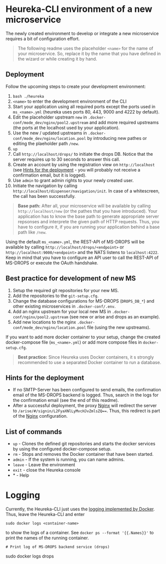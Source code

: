 # Heureka-CLI environment of a new microservice
The newly created environment to develop or integrate a new microservice requires a bit of configuration effort.

> The following readme uses the placeholder `<name>` for the name of your microservice. So, replace it by the name that you have defined in the wizard or while creating it by hand.

## Deployment
Follow the upcoming steps to create your development environment:

1. `bash ./heureka`
2. `<name>` to enter the development environment of the CLI
3. Start your application using all required ports except the ports used in `ms_<name>.yml` (heureka uses ports 80, 443, 9000 and 4222 by default).
4. Edit the placeholder upstream `new` in `.docker-conf/mode_dev/nginx/pool2.upstream` and add more required upstreams (the ports at the localhost used by your application).
5. Use the new / updated upstreams in `.docker-conf/mode_dev/nginx/location.pool` by introducing new pathes or editing the plaeholder path `/new`.
6. `up`
7. Call `http://localhost/drops/` to initiate the drops DB. Notice that the server requires up to 30 seconds to answer this call.
8. Create an account by using the registration view on `http://localhost` (see [Hints for the deployment](#hints-for-the-deployment) - you will probably not receive a confirmation email, but it is logged).
9. Use `admin` to grant admin rights to your newly created user.
10. Initiate the navigation by calling `http://localhost/dispenser/navigation/init`. In case of a whitescreen, the call has been successfully.

> **Base path:** After all, your microservice will be available by calling `http://localhost/new` (or the pathes that you have introduced). Your application has to know the base path to generate appropriate server repsonses and interprete the given path of HTTP requests. Thus, you have to configure it, if you are running your application behind a base path like `/new`.

Using the default `ms_<name>.yml`, the REST-API of MS-DROPS will be available by calling `http://localhost/drops/<endpoint>` or `http://localhost:9000/<endpoint>` and the NATS listens to `localhost:4222`. Keep in mind that you have to configure an API user to call the REST-API of MS-DROPS or execute the OAuth handshake.

## Best practice for development of new MS
1. Setup the required git repositories for your new MS.
2. Add the repositories to the `git-setup.cfg`.
3. Change the database configurations for MS-DROPS (`DROPS_DB_*`) and other existing microservices in `.docker-conf/.env`.
4. Add an nginx upstream for your local new MS in `.docker-conf/nginx/pool2.upstream` (see new or arise and drops as an example).
5. Add new locations to the nginx `.docker-conf/mode_dev/nginx/location.pool` file (using the new upstreams).

If you want to add more docker container to your setup, change the created docker-compose file (`ms_<name>.yml`) or add more compose files in `docker-setup.cfg`.

> **Best practice:** Since Heureka uses Docker containers, it s strongly recommended to use a separated Docker container to run a database.

## Hints for the deployment
- If no SMTP-Server has been configured to send emails, the confirmation email of the MS-DROPS backend is logged. Thus, search in the logs for the confirmation email (see the end of this readme).
- After a successful deployment, the proxy [Nginx](https://www.nginx.com/) will redirect the server to `/arise/#/signin/L2FyaXNlLyMvcHJvZmlsZQ==`. Thus, this redirect is part of the [Nginx](https://www.nginx.com/) configuration.

## List of commands
- `up` - Clones the defined git repositories and starts the docker services by using the configured docker-compose setup.
- `rm` - Stops and removes the Docker container that have been started.
- `admin` - If the system is running, you can name admins.
- `leave` - Leave the environment
- `exit` - close the Heureka console
- \* - Help

# Logging
Currently, the Heureka-CLI just uses the [logging implemented by Docker](https://docs.docker.com/config/containers/logging/). Thus, leave the Heureka-CLI and enter
```
sudo docker logs <container-name>
```
to show the logs of a container. See `docker ps --format '{{.Names}}'` to print the names of the running container.
```
# Print log of MS-DROPS backend service (drops)
```
sudo docker logs drops
```